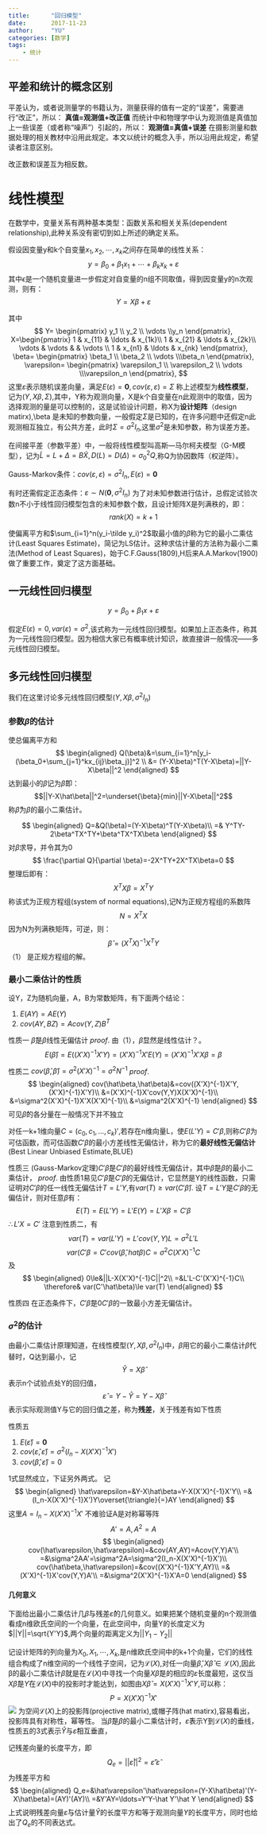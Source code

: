 ```yaml
---
title:      "回归模型"
date:       2017-11-23
author:     "YU"
categories: [数学]
tags:
    - 统计
--- 
```


## 平差和统计的概念区别

平差认为，或者说测量学的书籍认为，测量获得的值有一定的“误差”，需要进行“改正”，所以：
**真值=观测值+改正值**
而统计中和物理学中认为观测值是真值加上一些误差（或者称“噪声”）引起的，所以：
**观测值=真值+误差**
在摄影测量和数据处理的相关教材中沿用此规定。本文以统计的概念入手，所以沿用此规定，希望读者注意区别。

改正数和误差互为相反数。

# 线性模型

在数学中，变量关系有两种基本类型：函数关系和相关关系(dependent relationship),此种关系没有密切到如上所述的确定关系。

假设因变量y和k个自变量$x_1,x_2,\cdots,x_k$之间存在简单的线性关系：
$$y=\beta_0+\beta_1x_1+\cdots+\beta_kx_k+\varepsilon $$
其中$\epsilon$是一个随机变量进一步假定对自变量的n组不同取值，得到因变量y的n次观测，则有：
$$Y=X\beta+\varepsilon$$

其中
$$
Y=
\begin{pmatrix}
y_1 \\ y_2 \\ \vdots \\y_n
\end{pmatrix},
X=\begin{pmatrix}
1 & x_{11} & \ldots & x_{1k}\\
1 & x_{21} & \ldots & x_{2k}\\
\vdots & \vdots & & \vdots \\
1 & x_{n1} & \ldots & x_{nk}
\end{pmatrix},
\beta=
\begin{pmatrix}
\beta_1 \\ \beta_2 \\ \vdots \\\beta_n
\end{pmatrix},
\varepsilon=
\begin{pmatrix}
\varepsilon_1 \\ \varepsilon_2 \\ \vdots \\\varepsilon_n
\end{pmatrix},
$$
这里$\varepsilon$表示随机误差向量，满足$E(\varepsilon)=\mathbf 0,cov(\varepsilon,\varepsilon)=\Sigma$
称上述模型为**线性模型**，记为$(Y,X\beta,\Sigma)$,其中，Y称为观测向量，X是k个自变量在n此观测中的取值，因为选择观测的量是可以控制的，这是试验设计问题，称X为**设计矩阵**（design matirx),\beta 是未知的参数向量，一般假定$\Sigma$是已知的，在许多问题中还假定n此观测相互独立，有公共方差，此时$\Sigma=\sigma^2I_n$,这里$\sigma^2$是未知参数，称为误差方差。

在间接平差（参数平差）中，一般将线性模型叫高斯—马尔柯夫模型（G-M模型），记为$\tilde L=L+\Delta=B\tilde X,D(L)=D(\Delta)=\sigma_0^2Q$,称Q为协因数阵（权逆阵）。

Gauss-Markov条件：$cov(\varepsilon,\varepsilon)=\sigma^2I_n,E(\varepsilon)=\mathbf{0}$

有时还需假定正态条件：$\varepsilon\sim N(\mathbf{0},\sigma^2I_n)$
为了对未知参数进行估计，总假定试验次数n不小于线性回归模型包含的未知参数个数，且设计矩阵X是列满秩的，即：
$$rank(X)=k+1$$

使偏离平方和$\sum_{i=1}^n(y_i-\tilde y_i)^2$取最小值的$\beta$称为它的最小二乘估计(Least Squares Estimate)，简记为LS估计。这种求估计量的方法称为最小二乘法(Method of Least Squares)，始于C.F.Gauss(1809),H后来A.A.Markov(1900)做了重要工作，奠定了这方面基础。

## 一元线性回归模型

$$y=\beta_0+\beta_1x+\varepsilon$$

假定$E(\varepsilon)=0,var(\varepsilon)=\sigma^2$,该式称为一元线性回归模型。如果加上正态条件，称其为一元线性回归模型。因为相信大家已有概率统计知识，故直接讲一般情况——多元线性回归模型。

## 多元线性回归模型

我们在这里讨论多元线性回归模型$(Y,X\beta,\sigma^2I_n)$

### 参数$\beta$的估计

使总偏离平方和
$$
\begin{aligned}
Q(\beta)&=\sum_{i=1}^n[y_i-(\beta_0+\sum_{j=1}^kx_{ij}\beta_j)]^2 \\
&= (Y-X\beta)^T(Y-X\beta)=||Y-X\beta||^2
\end{aligned}
$$
达到最小的$\beta$记为$\hat\beta$即：
$$||Y-X\hat\beta||^2=\underset{\beta}{min}||Y-X\beta||^2$$
称$\hat\beta$为$\beta$的最小二乘估计。

$$
\begin{aligned}
Q=&Q(\beta)=(Y-X\beta)^T(Y-X\beta)\\
=& Y^TY-2\beta^TX^TY+\beta^TX^TX\beta
\end{aligned}
$$
对$\beta$求导，并令其为0
$$
\frac{\partial Q}{\partial \beta}=-2X^TY+2X^TX\beta=0
$$
整理后即有：
$$X^TX\beta=X^TY$$
称该式为正规方程组(system of normal equations),记N为正规方程组的系数阵
$$N=X^TX$$
因为N为列满秩矩阵，可逆，则：
$$\hat\beta=(X^TX)^{-1}X^TY$$
（1）
是正规方程组的解。

### 最小二乘估计的性质

设Y，Z为随机向量，A，B为常数矩阵，有下面两个结论：

1. $E(AY)=AE(Y)$
2. $cov(AY,BZ)=Acov(Y,Z)B^T$

性质一 $\hat\beta$是$\beta$线性无偏估计
$proof.$
由（1），$\hat\beta$显然是线性估计？。
$$E(\hat\beta)=E((X'X)^{-1}X'Y)=(X'X)^{-1}X'E(Y)=(X'X)^{-1}X'X\beta=\beta $$

性质二 $cov(\hat\beta,\hat\beta)=\sigma^2(X'X)^{-1}=\sigma^2N^{-1}$
$proof.$
$$
\begin{aligned}
cov(\hat\beta,\hat\beta)&=cov((X'X)^{-1}X'Y,(X'X)^{-1}X'Y)\\
&=(X'X)^{-1}X'cov(Y,Y)X(X'X)^{-1}\\
&=\sigma^2(X'X)^{-1}X'X(X'X)^{-1}\\
&=\sigma^2(X'X)^{-1}
\end{aligned}
$$
可见$\hat\beta$的各分量在一般情况下并不独立

对任一k+1维向量$C=(c_0,c_1,\ldots,c_k)'$,若存在n维向量L，使$E(L'Y)=C'\beta$,则称$C'\beta$为可估函数，而可估函数$C'\beta$的最小方差线性无偏估计，称为它的**最好线性无偏估计**(Best Linear Unbiased Estimate,BLUE)

性质三 (Gauss-Markov定理)$C'\hat\beta$是$C'\beta$的最好线性无偏估计，其中$\hat\beta$是$\beta$的最小二乘估计，
$proof.$
由性质1易见$C'\hat\beta$是$C'\beta$的无偏估计，它显然是Y的线性函数，只需证明对$C'\beta$的任一线性无偏估计$T=L'Y$,有$var(T)\ge var(C'\hat\beta)$.
设$T=L'Y$是$C'\beta$的无偏估计，则对任意$\beta$有：
$$
E(T)=E(L'Y)=L'E(Y)=L'X\beta=C'\beta
$$
$\therefore L'X=C'$
注意到性质二，有
$$var(T)=var(L'Y)=L'cov(Y,Y)L=\sigma^2L'L $$
$$
var(C'\beta=C'cov(\hat\beta,hat\beta)C=\sigma^2C(X'X)^{-1}C
$$
及
$$
\begin{aligned}
0\le&||L-X(X'X)^{-1}C||^2\\
=&L'L-C'(X'X)^{-1}C\\
\therefore& var(C'\hat\beta)\le var(T)
\end{aligned}
$$

性质四 在正态条件下，$C'\hat\beta$是$0C'\beta$的一致最小方差无偏估计。

### $\sigma^2$的估计

由最小二乘估计原理知道，在线性模型$(Y,X\beta,\sigma^2I_n)$中，$\beta$用它的最小二乘估计$\hat\beta$代替时，Q达到最小，记
$$
\hat Y=X\hat\beta
$$
表示n个试验点处Y的回归值，
$$
\hat\varepsilon=Y-\hat Y=Y-X\hat\beta
$$
表示实际观测值Y与它的回归值之差，称为**残差**，关于残差有如下性质

性质五
1. $E(\hat\varepsilon)=\mathbf{0}$
2. $cov(\hat\varepsilon,\hat\varepsilon)=\sigma^2(I_n-X(X'X)^{-1}X')$
3. $cov(\hat\beta,\hat\varepsilon)=0$

1式显然成立，下证另外两式。
记
$$
\begin{aligned}
\hat\varepsilon=&Y-X\hat\beta=Y-X(X'X)^{-1}X'Y\\
=&(I_n-X(X'X)^{-1}X')Y\overset{\triangle}{=}AY
\end{aligned}
$$
这里$A=I_n-X(X'X)^{-1}X'$
不难验证A是对称幂等阵
$$
A'=A,A^2=A
$$
$$
\begin{aligned}
cov(\hat\varepsilon,\hat\varepsilon)=&cov(AY,AY)=Acov(Y,Y)A'\\
=&\sigma^2AA'=\sigma^2A=\sigma^2(I_n-X(X'X)^{-1}X')\\
cov(\hat\beta,\hat\varepsilon)=&cov((X'X)^{-1}X'Y,AY)\\
=&(X'X)^{-1}X'cov(Y,Y)A'\\
=&\sigma^2(X'X)^{-1}X'A=0
\end{aligned}
$$

#### 几何意义

下面给出最小二乘估计几$\hat\beta$与残差$\hat\varepsilon$的几何意义。如果把某个随机变量的n个观测值看成n维欧氏空间的一个向量，在此空间中，向量Y的长度定义为$||Y||=\sqrt{Y'Y}$,两个向量的距离定义为$||Y_1-Y_2||$

记设计矩阵的列向量为$X_0,X_1,\cdots,X_k$,是n维欧氏空间中的k+1个向量，它们的线性组合构成了n维空间的一个线性子空间，记为$\mathscr L(X)$,对任一向量$\hat\beta,X\hat\beta\in\mathscr L(X)$,因此β的最小二乘估计$\hat\beta$就是在$\mathscr L(X)$中寻找一个向量$X\hat\beta$是的相应的$\hat\varepsilon$长度最短，这仅当$X\hat\beta$是$Y$在$\mathscr L(X)$中的投影时才能达到，如图由$X\hat\beta=X(X'X)^{-1}X'Y$,可以称：
$$
P=X(X'X)^{-1}X'
$$
![](/images/projection.png)
为空间$\mathscr L(X)$上的投影阵(projective matrix),或帽子阵(hat matirx),容易看出，投影阵具有对称性，幂等性。
当$\hat\beta$是$\beta$的最小二乘估计时，$\hat\varepsilon$表示Y到$\mathscr L(X)$的垂线，性质五的3式表示$\hat Y$与$\hat\varepsilon$相互垂直，

记残差向量的长度平方，即
$$
Q_e=||\hat\varepsilon||^2=\hat\varepsilon'\hat\varepsilon
$$
为残差平方和
$$
\begin{aligned}
Q_e=&\hat\varepsilon'\hat\varepsilon=(Y-X\hat\beta)'(Y-X\hat\beta)=(AY)'(AY)\\
=&Y'AY=\ldots=Y'Y-\hat Y'\hat Y
\end{aligned}
$$
上式说明残差向量$\hat\varepsilon$与估计量$\hat Y$的长度平方和等于观测向量$Y$的长度平方，同时也给出了$Q_e$的不同表达式。










